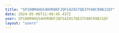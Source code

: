 ```yaml
---
title: "SP100M4HG54HVR8KFJQFS4Z4S7Q637V40C99BJ1QY"
date: 2024-05-06T11:49:45.437Z
user: SP100M4HG54HVR8KFJQFS4Z4S7Q637V40C99BJ1QY
layout: "users"
---
```

    